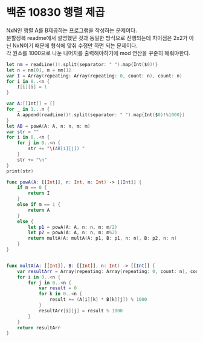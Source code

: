 # 백준 10830 행렬 제곱
NxN인 행렬 A를 B제곱하는 프로그램을 작성하는 문제이다.  
분할정복 readme에서 설명했던 것과 동일한 방식으로 진행되는데 차이점은 2x2가 아닌 NxN이기 때문에 형식에 맞춰 수정만 하면 되는 문제이다.  
각 원소를 1000으로 나눈 나머지를 출력해야하기에 mod 연산을 꾸준히 해줘야한다.
```swift
let nm = readLine()!.split(separator: " ").map{Int($0)!}
let n = nm[0], m = nm[1]
var I = Array(repeating: Array(repeating: 0, count: n), count: n)
for i in 0..<n {
    I[i][i] = 1
}

var A:[[Int]] = []
for _ in 1...n {
    A.append(readLine()!.split(separator: " ").map{Int($0)!%1000})
}
let AB = powA(A: A, n: n, m: m)
var str = ""
for i in 0..<n {
    for j in 0..<n {
        str += "\(AB[i][j]) "
    }
    str += "\n"
}
print(str)

func powA(A: [[Int]], n: Int, m: Int) -> [[Int]] {
    if m == 0 {
        return I
    }
    else if m == 1 {
        return A
    }
    else {
        let p1 = powA(A: A, n: n, m: m/2)
        let p2 = powA(A: A, n: n, m: m%2)
        return multA(A: multA(A: p1, B: p1, n: n), B: p2, n: n)
    }
}


func multA(A: [[Int]], B: [[Int]], n: Int) -> [[Int]] {
    var resultArr = Array(repeating: Array(repeating: 0, count: n), count: n)
    for i in 0..<n {
        for j in 0..<n {
            var result = 0
            for k in 0..<n {
                result += (A[i][k] * B[k][j]) % 1000
            }
            resultArr[i][j] = result % 1000
        }
    }
    return resultArr
}
```

